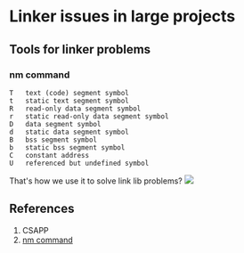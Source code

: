 # Linker issues in large projects  

## Tools for linker problems
### nm command
```shell
T	text (code) segment symbol
t	static text segment symbol
R	read-only data segment symbol
r	static read-only data segment symbol
D	data segment symbol
d	static data segment symbol
B	bss segment symbol
b	static bss segment symbol
C	constant address
U	referenced but undefined symbol
```
That's how we use it to solve link lib problems? 
![](../../png/linker1.png)
## References
1. CSAPP
2. [nm command](https://pkg.go.dev/cmd/nm)